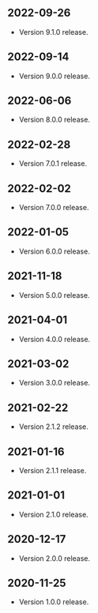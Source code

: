 ## 2022-09-26

- Version 9.1.0 release.

## 2022-09-14

- Version 9.0.0 release.

## 2022-06-06

- Version 8.0.0 release.

## 2022-02-28

- Version 7.0.1 release.

## 2022-02-02

- Version 7.0.0 release.

## 2022-01-05

- Version 6.0.0 release.

## 2021-11-18

- Version 5.0.0 release.

## 2021-04-01

- Version 4.0.0 release.

## 2021-03-02

- Version 3.0.0 release.

## 2021-02-22

- Version 2.1.2 release.

## 2021-01-16

- Version 2.1.1 release.

## 2021-01-01

- Version 2.1.0 release.

## 2020-12-17

- Version 2.0.0 release.

## 2020-11-25

- Version 1.0.0 release.
